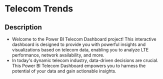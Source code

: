 # Telecom Trends
## Description
- Welcome to the Power BI Telecom Dashboard project! This interactive dashboard is designed to provide you with powerful insights and visualizations based on telecom data, enabling you to analyze LTE performance, network availability, and more. 
- In today's dynamic telecom industry, data-driven decisions are crucial. This Power BI Telecom Dashboard empowers you to harness the potential of your data and gain actionable insights.
